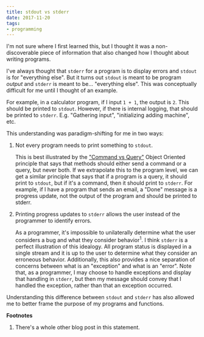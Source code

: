 ```yaml
---
title: stdout vs stderr
date: 2017-11-20
tags:
- programming
---
```


I'm not sure where I first learned this, but I thought it was a non-discoverable piece of information
that also changed how I thought about writing programs.

I've always thought that `stderr` for a program is to display errors and `stdout` is for "everything
else". But it turns out `stdout` is meant to be program _output_ and `stderr` is meant to be...
"everything else". This was conceptually difficult for me until I thought of an example.

For example, in a calculator program, if I input `1 + 1`, the output is `2`. This should
be printed to `stdout`. However, if there is internal logging, that should be printed to `stderr`.
E.g. "Gathering input", "initializing adding machine", etc.

This understanding was paradigm-shifting for me in two ways:

1. Not every program needs to print something to `stdout`.

    This is best illustrated by the ["Command vs Query"][1] Object Oriented principle that says that
    methods should either send a command or a query, but never both. If we extrapolate this to
    the program level, we can get a similar principle that says that if a program is a
    query, it should print to `stdout`, but if it's a command, then it should print to `stderr`.
    For example, if I have a program that sends an email, a "Done" message is a progress update,
    not the output of the program and should be printed to stderr.

1. Printing progress updates to `stderr` allows the user instead of the programmer to identify errors.

    As a programmer, it's impossible to unilaterally determine what the user considers a bug and what
    they consider behavior<sup>1</sup>. I think `stderr` is a perfect illustration of this idealogy.
    All program status is displayed in a single stream and it is up to the user to determine what
    they consider an erroneous behavior. Additionally, this also provides a nice separation of
    concerns between what is an "exception" and what is an "error". Note that, as a programmer, I
    may choose to handle exceptions and display that handling in `stderr`, but then my message
    should convey that I handled the exception, rather than that an exception occurred.

Understanding this difference between `stdout` and `stderr` has also allowed me to better frame the
purpose of my programs and functions.

**Footnotes**

1. There's a whole other blog post in this statement.

[1]: https://en.wikipedia.org/wiki/Command–query_separation
